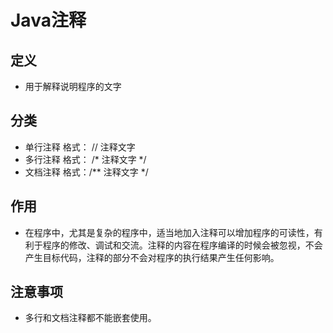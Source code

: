 # Java注释

## 定义

- 用于解释说明程序的文字

## 分类

- 单行注释
  格式： // 注释文字
- 多行注释
  格式： /*  注释文字  */
- 文档注释
  格式：/** 注释文字 */

## 作用

- 在程序中，尤其是复杂的程序中，适当地加入注释可以增加程序的可读性，有利于程序的修改、调试和交流。注释的内容在程序编译的时候会被忽视，不会产生目标代码，注释的部分不会对程序的执行结果产生任何影响。

## 注意事项

- 多行和文档注释都不能嵌套使用。